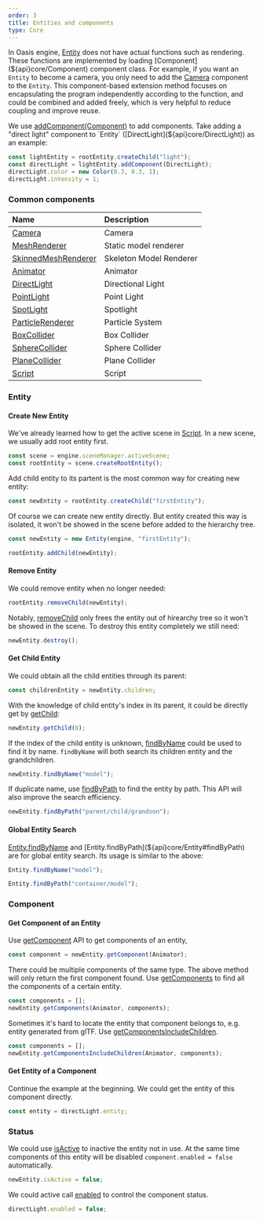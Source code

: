 ```yaml
---
order: 3
title: Entities and components
type: Core
---
```


In Oasis engine, [Entity](${api}core/Entity) does not have actual functions such as rendering. These functions are implemented by loading [Component](${api}core/Component) component class. For example, if you want an `Entity` to become a camera, you only need to add the [Camera](${api}core/Camera) component to the `Entity`. This component-based extension method focuses on encapsulating the program independently according to the function, and could be combined and added freely, which is very helpful to reduce coupling and improve reuse.

We use [addComponent(Component)](${api}core/Entity#addComponent) to add components. Take adding a "direct light" component to `Entity` ([DirectLight](${api}core/DirectLight)) as an example:

```typescript
const lightEntity = rootEntity.createChild("light");
const directLight = lightEntity.addComponent(DirectLight);
directLight.color = new Color(0.3, 0.3, 1);
directLight.intensity = 1;
```

### Common components

| Name                                                  | Description             |
| :---------------------------------------------------- | :---------------------- |
| [Camera](${api}core/Camera)                           | Camera                  |
| [MeshRenderer](${api}core/MeshRenderer)               | Static model renderer   |
| [SkinnedMeshRenderer](${api}core/SkinnedMeshRenderer) | Skeleton Model Renderer |
| [Animator](${api}core/Animator)                       | Animator                |
| [DirectLight](${api}core/DirectLight)                 | Directional Light       |
| [PointLight](${api}core/PointLight)                   | Point Light             |
| [SpotLight](${api}core/SpotLight)                     | Spotlight               |
| [ParticleRenderer](${api}core/ParticleRenderer)       | Particle System         |
| [BoxCollider](${api}core/BoxCollider)                 | Box Collider            |
| [SphereCollider](${api}core/SphereCollider)           | Sphere Collider         |
| [PlaneCollider](${api}core/PlaneCollider)             | Plane Collider          |
| [Script](${api}core/Script)                           | Script                  |

### Entity

#### Create New Entity

We've already learned how to get the active scene in [Script](${docs}script). In a new scene, we usually add root entity first.

```typescript
const scene = engine.sceneManager.activeScene;
const rootEntity = scene.createRootEntity();
```

Add child entity to its partent is the most common way for creating new entity:

```typescript
const newEntity = rootEntity.createChild("firstEntity");
```

Of course we can create new entity directly. But entity created this way is isolated, it won't be showed in the scene before added to the hierarchy tree.

```typescript
const newEntity = new Entity(engine, "firstEntity");

rootEntity.addChild(newEntity);
```

#### Remove Entity

We could remove entity when no longer needed:

```typescript
rootEntity.removeChild(newEntity);
```

Notably, [removeChild](${api}core/Entity#removeChild) only frees the entity out of hirearchy tree so it won't be showed in the scene. To destroy this entity completely we still need:

```typescript
newEntity.destroy();
```

#### Get Child Entity

We could obtain all the child entities through its parent:

```typescript
const childrenEntity = newEntity.children;
```

With the knowledge of child entity's index in its parent, it could be directly get by [getChild](${api}core/Entity#getChild):

```typescript
newEntity.getChild(0);
```

If the index of the child entity is unknown, [findByName](${api}core/Entity#findByName) could be used to find it by name. `findByName` will both search its children entity and the grandchildren.

```typescript
newEntity.findByName("model");
```

If duplicate name, use [findByPath](${api}core/Entity#findByPath) to find the entity by path. This API will also improve the search efficiency.

```typescript
newEntity.findByPath("parent/child/grandson");
```

#### Global Entity Search

[Entity.findByName](${api}core/Entity#findByName) and [Entity.findByPath](${api}core/Entity#findByPath) are for global entity search. Its usage is similar to the above:

```typescript
Entity.findByName("model");
```

```typescript
Entity.findByPath("container/model");
```

### Component

#### Get Component of an Entity

Use [getComponent](${api}core/Entity#getComponent) API to get components of an entity,

```typescript
const component = newEntity.getComponent(Animator);
```

There could be multiple components of the same type. The above method will only return the first component found. Use [getComponents](${api}core/Entity#getComponents) to find all the components of a certain entity.

```typescript
const components = [];
newEntity.getComponents(Animator, components);
```

Sometimes it's hard to locate the entity that component belongs to, e.g. entity generated from glTF. Use [getComponentsIncludeChildren](${api}core/Entity#getComponentsIncludeChildren).

```typescript
const components = [];
newEntity.getComponentsIncludeChildren(Animator, components);
```

#### Get Entity of a Component

Continue the example at the beginning. We could get the entity of this component directly.

```typescript
const entity = directLight.entity;
```

### Status

We could use [isActive](${api}core/Entity#isActive) to inactive the entity not in use. At the same time components of this entity will be disabled `component.enabled = false` automatically.

```typescript
newEntity.isActive = false;
```

We could active call [enabled](${api}core/Component#enabled) to control the component status.

```typescript
directLight.enabled = false;
```
